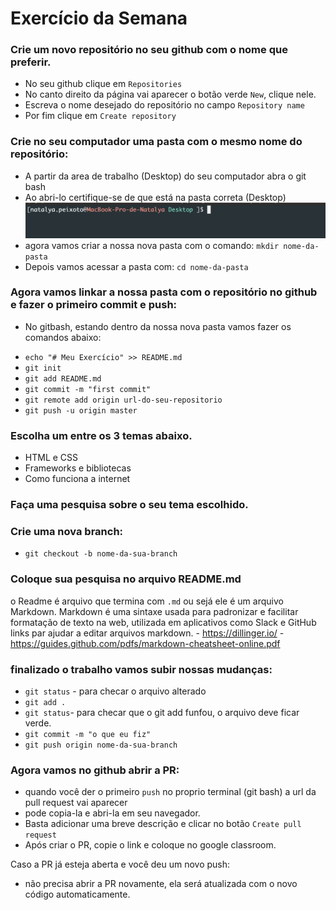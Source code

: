 # Exercício da Semana

### Crie um novo repositório no seu github com o nome que preferir.
  - No seu github clique em `Repositories`
  - No canto direito da página vai aparecer o botão verde `New`, clique nele.
  - Escreva o nome desejado do repositório no campo `Repository name`
  - Por fim clique em `Create repository`

### Crie no seu computador uma pasta com o mesmo nome do repositório:
 - A partir da area de trabalho (Desktop) do seu computador abra o git bash
 - Ao abri-lo certifique-se de que está na pasta correta (Desktop)
 ![terminal](terminal.png)
 - agora vamos criar a nossa nova pasta com o comando: `mkdir nome-da-pasta`
 - Depois vamos acessar a pasta com: `cd nome-da-pasta`

### Agora vamos linkar a nossa pasta com o repositório no github e fazer o primeiro commit e push:
 - No gitbash, estando dentro da nossa nova pasta vamos fazer os comandos abaixo:

* `echo "# Meu Exercício" >> README.md`
* `git init`
* `git add README.md`
* `git commit -m "first commit"`
* `git remote add origin url-do-seu-repositorio`
* `git push -u origin master`

### Escolha um entre os 3 temas abaixo.

- HTML e CSS
- Frameworks e bibliotecas
- Como funciona a internet

### Faça uma pesquisa sobre o seu tema escolhido.

### Crie uma nova branch:
  - ``git checkout -b nome-da-sua-branch``

### Coloque sua pesquisa no arquivo README.md

o Readme é arquivo que termina com ``.md`` ou sejá ele é um arquivo Markdown.
Markdown é uma sintaxe usada para padronizar e facilitar formatação de texto na web, utilizada em aplicativos como Slack e GitHub
links par ajudar a editar arquivos markdown.
        - https://dillinger.io/
        - https://guides.github.com/pdfs/markdown-cheatsheet-online.pdf

### finalizado o trabalho vamos subir nossas mudanças:
- ``git status`` - para checar o arquivo alterado
- ``git add .``
- ``git status``- para checar que o git add funfou, o arquivo deve ficar verde.
- ``git commit -m "o que eu fiz"``
- ``git push origin nome-da-sua-branch``

### Agora vamos no github abrir a PR:
  - quando você der o primeiro `push` no proprio terminal (git bash) a url da pull request vai aparecer
  - pode copia-la e abri-la em seu navegador.
  - Basta adicionar uma breve descrição e clicar no botão `Create pull request`
  - Após criar o PR, copie o link e coloque no google classroom.

Caso a PR já esteja aberta e você deu um novo push:
  - não precisa abrir a PR novamente, ela será atualizada com o novo código automaticamente.
